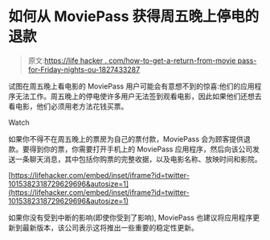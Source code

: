 # 如何从 MoviePass 获得周五晚上停电的退款

> 原文:[https://life hacker . com/how-to-get-a-return-from-movie pass-for-Friday-nights-ou-1827433287](https://lifehacker.com/how-to-get-a-refund-from-moviepass-for-friday-nights-ou-1827433287)

试图在周五晚上看电影的 MoviePass 用户可能会有意想不到的惊喜:他们的应用程序无法工作。周五晚上的停电使许多用户无法签到观看电影，因此如果他们还想去看电影，他们必须用老方法花钱买票。

Watch

如果你不得不在周五晚上的票房为自己的票付款，MoviePass 会为顾客提供退款。要得到你的票，你需要打开手机上的 MoviePass 应用程序，然后向该公司发送一条聊天消息，其中包括你购票的完整收据，以及电影名称、放映时间和影院。

 [https://lifehacker.com/embed/inset/iframe?id=twitter-1015382318729629696&autosize=1](https://lifehacker.com/embed/inset/iframe?id=twitter-1015382318729629696&autosize=1) 

如果你没有受到中断的影响(即使你受到了影响), MoviePass 也建议将应用程序更新到最新版本，该公司表示这将推出一些重要的稳定性更新。